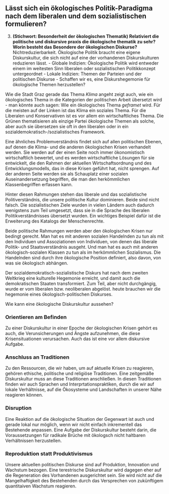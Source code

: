 

## Lässt sich ein ökologisches Politik-Paradigma nach dem liberalen und dem sozialistischen formulieren?


3. **(Stichwort: Besonderheit der ökologischen Thematik) Relativiert die politische und diskursive praxis die ökologische thematik zu sehr? Worin besteht das Besondere der ökologischen Diskurse?** Nichtreduzierbarkeit. Ökologische Politik braucht eine eigene Diskurskultur, die sich nicht auf eine der vorhandenen Diskurskulturen reduzieren lässt.
         - Globale Indizien: Ökologische Politik wird entweder einem im weitesten Sinn liberalen oder sozialistischen Politikkonzept untergeordnet
         - Lokale Indizien: Themen der Parteien und der politischen Diskurse
         - Schaffen wir es, eine Diskurshegemonie für ökologische Themen herzustellen?


Wie die Stadt Graz gerade das Thema *Klima* angeht zeigt auch, wie ein ökologisches Thema in die Kategorien der politischen Arbeit übersetzt wird - man könnte auch sagen: Wie ein ökologisches Thema *geframet* wird. Für die meisten auf der Linken ist das Klima ein soziales Thema. Für die Liberalen und Konservativen ist es vor allem ein wirtschaftliches Thema. Die Grünen thematisieren als einzige Partei ökologische Themen als solche, aber auch sie übersetzen sie oft in den liberalen oder in ein sozialdemokratisch-/sozialistisches Framework.

Eine ähnliches Problemverständnis findet sich auf allen politischen Ebenen, auf denen die Klima- und die anderen ökologischen Krisen verhandelt werden. Sie werden auf der einen Seite noch immer ökonomistisch wirtschaftlich bewertet, und es werden wirtschaftliche Lösungen für sie entwickelt, die den Rahmen der aktuellen Wirtschaftsordnung und des Entwicklungsmodells, das in diese Krisen geführt hat, nicht sprengen. Auf der anderen Seite werden sie als Schauplatz einer sozialen Auseinandersetzung begriffen, die man den herkömmlichen Klassenbegriffen erfassen kann. 

Hinter diesen Rahmungen stehen das liberale und das sozialistische Politiverständnis, die unsere politische Kultur dominieren. Beide sind nicht falsch. Die sozialistischen Ziele wurden in vielen Ländern auch dadurch wenigstens zum Teil umgesetzt, dass sie in die Sprache des liberalen Politikverständnisses übersetzt wurden. Ein wichtiges Beispiel dafür ist die Erweiterung des Katalogs der Menschenrechte. 

Beide politische Rahmungen werden aber den ökologischen Krisen nur bedingt gerecht. Man hat es mit anderen sozialen Handelnden zu tun als mit den Individuen und Assoziationen von Individuen, von denen das liberale Politik- und Staatsverständnis ausgeht. Und man hat es auch mit anderen ökologisch-sozialen Klassen zu tun als im herkömmlichen Sozialismus. Die Handelnden sind durch ihre ökologische Position definiert, also davon, von was sie ökologisch abhängen. 

Der sozialdemokratisch-sozialistische Diskurs hat nach dem zweiten Weltkrieg eine kulturelle Hegemonie erreicht, und damit auch die demokratischen Staaten transformiert. Zum Teil, aber nicht durchgängig, wurde er vom liberalen bzw. neoliberalen abgelöst. heute brauchen wir die hegemonie eines ökologisch-politischen Diskurses.


Wie kann eine ökologische Diskurskultur aussehen?





### Orientieren am Befinden

Zu einer Diskurskultur in einer Epoche der ökologischen Krisen gehört es auch, die Verunsicherungen und Ängste aufzunehmen, die diese Krisensituationen verursachen. Auch das ist eine vor allem diskursive Aufgabe. 

### Anschluss an Traditionen
Zu den Ressourcen, die wir haben, um auf aktuelle Krisen zu reagieren, gehören ethische, politische und religiöse Traditionen. Eine zeitgemäße Diskurskultur muss an diese Traditionen anschließen. In diesen Traditionen finden wir auch Sprachen und Interprtationspraktiken, durch die wir auf lokale Verhältnisse, auf die Ökosysteme und Landschaften in unserer Nähe reagieren können. 

### Disruption

Eine Reaktion auf die ökologische Situation der Gegenwart ist auch und gerade lokal nur möglich, wenn wir nicht einfach inkrementell das Bestehende anpassen. Eine Aufgabe der Diskurskultur besteht darin, die Voraussetzungen für radikale Brüche mit ökologsch nicht haltbaren Verhältnissen herzustellen. 

### Reproduktion statt Produktivismus

Unsere aktuellen politischen Diskurse sind auf Produktion, Innovation und Wachstum bezogen. Eine terestrische Diskurskultur wird dagegen eher auf die Regeneration des Vorhandenen ausgerichtet sein. Sie wird nicht auf die Mangelhaftigkeit des Bestehenden durch das Versprechen von zukünftigem quantitaiven Wachstum reagieren. 
